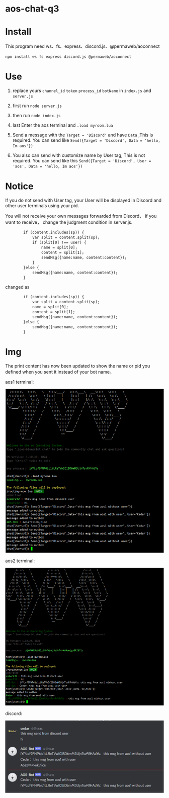 # aos-chat-q3

<h1> Install </h1>

This program need ws、fs、express、discord.js、@permaweb/aoconnect

`npm install ws fs express discord.js @permaweb/aoconnect`

<h1> Use </h1>

1. replace yours `channel_id` `token` `process_id` `botName` in `index.js` and `server.js`


2. first run `node server.js` 


3. then run `node index.js`


4. last Enter the aos terminal and `.load myroom.lua`


5. Send a message with the `Target = 'Discord'` and have `Data` ,This is required. 
You can send like `Send({Target = 'Discord', Data = 'hello, Im aos'})`


6. You also can send with customize name by User tag, This is not required. 
You can send like this `Send({Target = 'Discord', User = 'aos', Data = 'hello, Im aos'})`

<h1> Notice </h1>
If you do not send with User tag, your User will be displayed in Discord and other user terminals using your pid.

You will not receive your own messages forwarded from Discord， if you want to receive， change the judgment condition in server.js.
```
        if (content.includes(sp)) {
            var split = content.split(sp);
            if (split[0] !== user) {
                name = split[0];
                content = split[1];
                sendMsg({name:name, content:content});
            }
        }else {
            sendMsg({name:name, content:content});
        }
```
changed as
```
        if (content.includes(sp)) {
            var split = content.split(sp);
            name = split[0];
            content = split[1];
            sendMsg({name:name, content:content});
        }else {
            sendMsg({name:name, content:content});
        }
```
<h1> Img </h1>
The print content has now been updated to show the name or pid you defined when you sent it instead of your bot name。

aos1 terminal:

![aos1.png](img%2Faos1.png)

aos2 terminal:

![aos2.png](img%2Faos2.png)

discord:

![discord.png](img%2Fdiscord.png)

